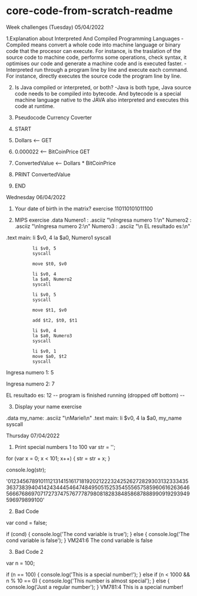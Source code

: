 # core-code-from-scratch-readme
Week challenges (Tuesday) 05/04/2022

 1.Explanation about Interpreted And Compiled Programming Languages 
-Compiled means convert a whole code into machine language or binary code that the procesor can execute. For instance, is the traslation of the source code to machine code, performs some operations, check syntax, it optimises our code and generate a machine code and is executed faster.
-Interpreted run through a program line by line and execute each command. For instance, directly executes the source code the program line by line.

2. Is Java compiled or interpreted, or both?
-Java is both type, Java source code needs to be compiled into bytecode. And bytecode is a special machine language native to the JAVA also interpreted and executes this code at runtime.

3. Pseudocode Currency Coverter 
  1. START
  2. Dollars  <-- GET
  3. 0.000022  <-- BitCoinPrice GET
  4. ConvertedValue <-- Dollars * BitCoinPrice
  5. PRINT  ConvertedValue
  6. END
  
 
Wednesday 06/04/2022

1. Your date of birth in the matrix? exercise    110110101011100

2. MIPS exercise 
  .data
        Numero1 : .asciiz "\nIngresa numero 1:\n"
        Numero2 : .asciiz "\nIngresa numero 2:\n"
        Numero3 : .asciiz "\n EL resultado es:\n"
        
  .text
        main:
              li $v0, 4
              la $a0, Numero1
              syscall
              
              li $v0, 5
              syscall
              
              move $t0, $v0
              
              li $v0, 4
              la $a0, Numero2
              syscall
              
              li $v0, 5
              syscall
              
              move $t1, $v0
              
              add $t2, $t0, $t1
              
              li $v0, 4
              la $a0, Numero3
              syscall
               
              li $v0, 1
              move $a0, $t2
              syscall
              
  
Ingresa numero 1:
5

Ingresa numero 2:
7

 EL resultado es:
12
-- program is finished running (dropped off bottom) --


3. Display your name exercise

.data
	      my_name: .asciiz "\nMariel\n"
  .text
	      main:
              li $v0, 4
              la $a0, my_name
              syscall
	      
Thursday 07/04/2022	 
1. Print special numbers 1 to 100
var str = '';

for (var x = 0; x < 101; x++) {
  str = str + x;
}

console.log(str);

'0123456789101112131415161718192021222324252627282930313233343536373839404142434445464748495051525354555657585960616263646566676869707172737475767778798081828384858687888990919293949596979899100'

2. Bad Code 

var cond = false;

if (cond) {
  console.log('The cond variable is true');
} else {
  console.log('The cond variable is false');
}
VM241:6 The cond variable is false

3. Bad Code 2

var n = 100;

if (n == 100) {
  console.log('This is a special number!');
}
else if (n < 1000 && n % 10 == 0) {
  console.log('This number is almost special');
}
else {
  console.log('Just a regular number');
}
VM781:4 This is a special number!

